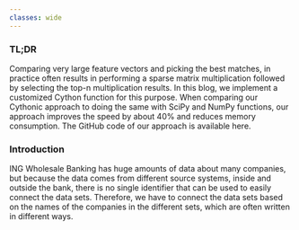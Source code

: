 ```yaml
---
classes: wide
---
```


### TL;DR
Comparing very large feature vectors and picking the best matches, in practice often results in performing a sparse matrix multiplication followed by selecting the top-n multiplication results. In this blog, we implement a customized Cython function for this purpose. When comparing our Cythonic approach to doing the same with SciPy and NumPy functions, our approach improves the speed by about 40% and reduces memory consumption. The GitHub code of our approach is available here.

### Introduction
ING Wholesale Banking has huge amounts of data about many companies, but because the data comes from different source systems, inside and outside the bank, there is no single identifier that can be used to easily connect the data sets. Therefore, we have to connect the data sets based on the names of the companies in the different sets, which are often written in different ways.